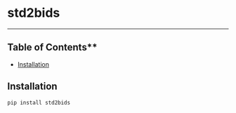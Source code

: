 # std2bids

-----

## Table of Contents**

- [Installation](#installation)

## Installation

```console
pip install std2bids
```
